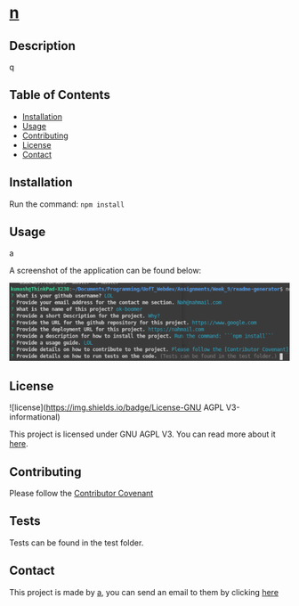   # [n](y)

  ## Description 
  q

  ## Table of Contents  
  * [Installation](#installation)
  * [Usage](#usage)
  * [Contributing](#contributing)
  * [License](#license)
  * [Contact](#contact)
  
  
  ## Installation
  
  Run the command: ```npm install```
  
  ## Usage 
  
  a

  A screenshot of the application can be found below:
  
  ![Sample Screenshot](./assets/img/screenshot.png)

  
  ## License

  ![license](https://img.shields.io/badge/License-GNU AGPL V3-informational)
  
  This project is licensed under GNU AGPL V3. You can read more about it [here](https://choosealicense.com/licenses/).
  
  ## Contributing
  
  Please follow the [Contributor Covenant](https://www.contributor-covenant.org/)

  ## Tests
  
  Tests can be found in the test folder.  

  ## Contact

  This project is made by [a](https://www.github.com/a/), you can send an email to them by clicking [here](mailto://v)

